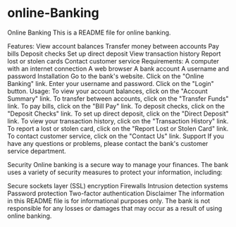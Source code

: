 # online-Banking



Online Banking
This is a README file for online banking.

Features:
View account balances
Transfer money between accounts
Pay bills
Deposit checks
Set up direct deposit
View transaction history
Report lost or stolen cards
Contact customer service
Requirements:
A computer with an internet connection
A web browser
A bank account
A username and password
Installation
Go to the bank's website.
Click on the "Online Banking" link.
Enter your username and password.
Click on the "Login" button.
Usage:
To view your account balances, click on the "Account Summary" link.
To transfer  between accounts, click on the "Transfer Funds" link.
To pay bills, click on the "Bill Pay" link.
To deposit checks, click on the "Deposit Checks" link.
To set up direct deposit, click on the "Direct Deposit" link.
To view your transaction history, click on the "Transaction History" link.
To report a lost or stolen card, click on the "Report Lost or Stolen Card" link.
To contact customer service, click on the "Contact Us" link.
Support
If you have any questions or problems, please contact the bank's customer service department.

Security
Online banking is a secure way to manage your finances. The bank uses a variety of security measures to protect your information, including:

Secure sockets layer (SSL) encryption
Firewalls
Intrusion detection systems
Password protection
Two-factor authentication
Disclaimer
The information in this README file is for informational purposes only. The bank is not responsible for any losses or damages that may occur as a result of using online banking.
